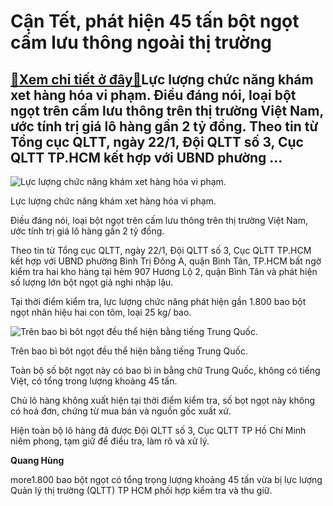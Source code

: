 Cận Tết, phát hiện 45 tấn bột ngọt cấm lưu thông ngoài thị trường
=================================================================

[:gift:Xem chi tiết ở đây:gift:](https://hddtvn.com/can-tet-phat-hien-45-tan-bot-ngot-cam-luu-thong-ngoai-thi-truong/)Lực lượng chức năng khám xet hàng hóa vi phạm. Điều đáng nói, loại bột ngọt trên cấm lưu thông trên thị trường Việt Nam, ước tính trị giá lô hàng gần 2 tỷ đồng. Theo tin từ Tổng cục QLTT, ngày 22/1, Đội QLTT số 3, Cục QLTT TP.HCM kết hợp với UBND phường …
---------------------------------------------------------------------------------------------------------------------------------------------------------------------------------------------------------------------------------------------------------------





![Lực lượng chức năng khám xet hàng hóa vi phạm.](https://hddtvn.com/wp-content/uploads/2021/01/4526_bot-ngot-2-211844_302.jpg "Lực lượng chức năng khám xet hàng hóa vi phạm.")


Lực lượng chức năng khám xet hàng hóa vi phạm.



Điều đáng nói, loại bột ngọt trên cấm lưu thông trên thị trường Việt Nam, ước tính trị giá lô hàng gần 2 tỷ đồng.


Theo tin từ Tổng cục QLTT, ngày 22/1, Đội QLTT số 3, Cục QLTT TP.HCM kết hợp với UBND phường Bình Trị Đông A, quận Bình Tân, TP.HCM bất ngờ kiểm tra hai kho hàng tại hẻm 907 Hương Lộ 2, quận Bình Tân và phát hiện số lượng lớn bột ngọt giả nghi nhập lậu.


Tại thời điểm kiểm tra, lực lượng chức năng phát hiện gần 1.800 bao bột ngọt nhãn hiệu hai con tôm, loại 25 kg/ bao.





![Trên bao bì bôt ngọt đều thể hiện bằng tiếng Trung Quốc.](https://hddtvn.com/wp-content/uploads/2021/01/4527_bot-ngot-4-212128_154.jpg "Trên bao bì bôt ngọt đều thể hiện bằng tiếng Trung Quốc.")


Trên bao bì bôt ngọt đều thể hiện bằng tiếng Trung Quốc.



Toàn bộ số bột ngọt này có bao bì in bằng chữ Trung Quốc, không có tiếng Việt, có tổng trong lượng khoảng 45 tấn.


Chủ lô hàng không xuất hiện tại thời điểm kiểm tra, số bọt ngọt này không có hoá đơn, chứng từ mua bán và nguồn gốc xuất xứ.


Hiện toàn bộ lô hàng đã được Đội QLTT số 3, Cục QLTT TP Hồ Chí Minh niêm phong, tạm giữ để điều tra, làm rõ và xử lý.




**Quang Hùng**



more1.800 bao bột ngọt có tổng trọng lượng khoảng 45 tấn vừa bị lực lượng Quản lý thị trường (QLTT) TP HCM phối hợp kiểm tra và thu giữ.

